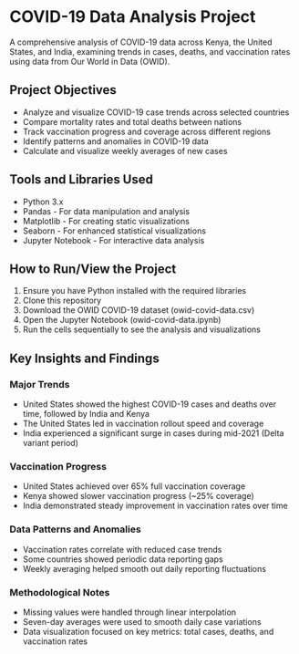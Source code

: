 # COVID-19 Data Analysis Project

A comprehensive analysis of COVID-19 data across Kenya, the United States, and India, examining trends in cases, deaths, and vaccination rates using data from Our World in Data (OWID).

## Project Objectives

- Analyze and visualize COVID-19 case trends across selected countries
- Compare mortality rates and total deaths between nations
- Track vaccination progress and coverage across different regions
- Identify patterns and anomalies in COVID-19 data
- Calculate and visualize weekly averages of new cases

## Tools and Libraries Used

- Python 3.x
- Pandas - For data manipulation and analysis
- Matplotlib - For creating static visualizations
- Seaborn - For enhanced statistical visualizations
- Jupyter Notebook - For interactive data analysis

## How to Run/View the Project

1. Ensure you have Python installed with the required libraries
2. Clone this repository
3. Download the OWID COVID-19 dataset (owid-covid-data.csv)
4. Open the Jupyter Notebook (owid-covid-data.ipynb)
5. Run the cells sequentially to see the analysis and visualizations

## Key Insights and Findings

### Major Trends
- United States showed the highest COVID-19 cases and deaths over time, followed by India and Kenya
- The United States led in vaccination rollout speed and coverage
- India experienced a significant surge in cases during mid-2021 (Delta variant period)

### Vaccination Progress
- United States achieved over 65% full vaccination coverage
- Kenya showed slower vaccination progress (~25% coverage)
- India demonstrated steady improvement in vaccination rates over time

### Data Patterns and Anomalies
- Vaccination rates correlate with reduced case trends
- Some countries showed periodic data reporting gaps
- Weekly averaging helped smooth out daily reporting fluctuations

### Methodological Notes
- Missing values were handled through linear interpolation
- Seven-day averages were used to smooth daily case variations
- Data visualization focused on key metrics: total cases, deaths, and vaccination rates